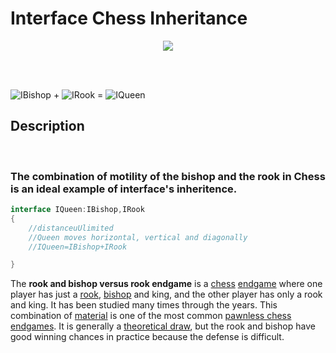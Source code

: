 # Interface Chess Inheritance


<p align="center">
<img src="https://media.giphy.com/media/13bNeFeyPnCycM/giphy.gif">
</p>
<br>
<br>

![IBishop](https://encrypted-tbn3.gstatic.com/images?q=tbn:ANd9GcT-8kQpkbN4UxlHwVUw7GzYlNOI2QYTxf82Ij_fWSD-qq1ofs69) +
![IRook](https://encrypted-tbn3.gstatic.com/images?q=tbn:ANd9GcRlqj5kdHhS85kHMOBcJQfbsVCHCf26g5qLlvJPEhF8J6E7eXAb) =
![IQueen](https://encrypted-tbn2.gstatic.com/images?q=tbn:ANd9GcTgnwszCgX3Crsd6d6ve1IjExwOvnn4KEZP8DCVuL1HkLEVHPby)
##  Description
<br>


### The combination of motility of the bishop and the rook in Chess is an ideal example of interface's inheritence.



```c#
interface IQueen:IBishop,IRook
{
    //distanceuUlimited
    //Queen moves horizontal, vertical and diagonally
    //IQueen=IBishop+IRook

}
```
<p>The <b>rook and bishop versus rook endgame</b> is a <a href="/wiki/Chess" title="Chess">chess</a> <a href="/wiki/Chess_endgame" title="Chess endgame">endgame</a> where one player has just a <a href="/wiki/Rook_(chess)" title="Rook (chess)">rook</a>, <a href="/wiki/Bishop_(chess)" title="Bishop (chess)">bishop</a> and king, and the other player has only a rook and king. It has been studied many times through the years. This combination of <a href="/wiki/List_of_chess_terms#Material" class="mw-redirect" title="List of chess terms">material</a> is one of the most common <a href="/wiki/Pawnless_chess_endgame" title="Pawnless chess endgame">pawnless chess endgames</a>. It is generally a <a href="/wiki/Theoretical_draw" class="mw-redirect" title="Theoretical draw">theoretical draw</a>, but the rook and bishop have good winning chances in practice because the defense is difficult. 
